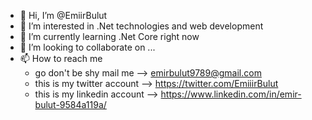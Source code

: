 - 👋 Hi, I’m @EmiirBulut
- 👀 I’m interested in .Net technologies and web development 
- 🌱 I’m currently learning .Net Core right now 
- 💞️ I’m looking to collaborate on ...
- 📫 How to reach me 
   - go don't be shy mail me --> emirbulut9789@gmail.com
   - this is my twitter account --> https://twitter.com/EmiiirBulut
   - this is my linkedin account --> https://www.linkedin.com/in/emir-bulut-9584a119a/

<!---
EmiirBulut/EmiirBulut is a ✨ special ✨ repository because its `README.md` (this file) appears on your GitHub profile.
You can click the Preview link to take a look at your changes.
--->
